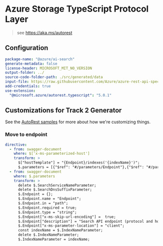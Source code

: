# Azure Storage TypeScript Protocol Layer

> see https://aka.ms/autorest

## Configuration

```yaml
package-name: "@azure/ai-search"
generate-metadata: false
license-header: MICROSOFT_MIT_NO_VERSION
output-folder: ../
source-code-folder-path: ./src/generated/data
input-file: https://raw.githubusercontent.com/Azure/azure-rest-api-specs/master/specification/search/data-plane/Microsoft.Azure.Search.Data/stable/2019-05-06/searchindex.json
add-credentials: true
use-extension:
  "@microsoft.azure/autorest.typescript": "5.0.1"
```

## Customizations for Track 2 Generator

See the [AutoRest samples](https://github.com/Azure/autorest/tree/master/Samples/3b-custom-transformations)
for more about how we're customizing things.

### Move to endpoint

```yaml
directive:
  - from: swagger-document
    where: $['x-ms-parameterized-host']
    transform: >
      $["hostTemplate"] = "{Endpoint}/indexes('{indexName}')";
      $.parameters = [{"$ref": "#/parameters/Endpoint"},{"$ref": "#/parameters/IndexNameParameter"}]
  - from: swagger-document
    where: $.parameters
    transform: >
      delete $.SearchServiceNameParameter;
      delete $.SearchDnsSuffixParameter;
      $.Endpoint = {};
      $.Endpoint.name = "Endpoint";
      $.Endpoint.in = "path";
      $.Endpoint.required = true;
      $.Endpoint.type = "string";
      $.Endpoint["x-ms-skip-url-encoding"] =  true;
      $.Endpoint["description"] = "Search API endpoint (protocol and hostname)";
      $.Endpoint["x-ms-parameter-location"] = "client";
      const indexName = $.IndexNameParameter;
      delete $.IndexNameParameter;
      $.IndexNameParameter = indexName;
```
